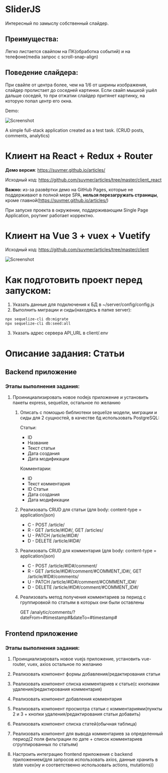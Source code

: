 # SliderJS
Интересный по замыслу собственный слайдер.

## Преимущества:
Легко листается свайпом на ПК(обработка событий) и на телефоне(media запрос с scroll-snap-align)

## Поведение слайдера:
При свайпе от центра более, чем на 1/6 от ширины изображения, слайдер пролистает до соседней картинки.
Если свайп мышкой ушёл дальше соседей, то при отжатии слайдер притянет картинку, на которую попал центр его окна.

Demo: 

![Screenshot](articles_react.png)


A simple full-stack application created as a test task. (CRUD posts, comments, analytics)

# Клиент на React + Redux + Router
**Демо версия**:
https://suvmer.github.io/articles/

Исходный код:
https://github.com/suvmer/articles/tree/master/client_react

**Важно:** из-за развёртки демо на GitHub Pages, которые не поддерживают в полной мере SPA, **нельзя перезагружать страницы**, кроме главной(https://suvmer.github.io/articles/)

При запуске проекта в окружении, поддерживающим Single Page Application, роутинг работает корректно.


# Клиент на Vue 3 + vuex + Vuetify
Исходный код:
https://github.com/suvmer/articles/tree/master/client

![Screenshot](articles.png)

# Как подготовить проект перед запуском:
1. Указать данные для подключения к БД в ~/server/config/config.js
2. Выполнить миграции и сиды(находясь в папке server):
```
npx sequelize-cli db:migrate
npx sequelize-cli db:seed:all
```
3. Указать адрес сервера API_URL в client/.env

# Описание задания: Статьи

## Backend приложение

### Этапы выполнения задания:
1. Проинициализировать новое nodejs приложение и установить пакеты express, sequelize, остальное по желанию

    1. Описать с помощью библиотеки sequelize модели, миграции и сиды для 2 сущностей, в качестве бд использовать PostgreSQL:

       Статьи:
       - ID
       - Название
       - Текст статьи
       - Дата создания
       - Дата модификации

       Комментарии:
       - ID
       - Текст комментария
       - ID Статьи
       - Дата создания
       - Дата модификации

    1. Реализовать CRUD для статьи (для body: content-type = application/json)
        - C - POST /article/
        - R - GET /article/#ID#/, GET /articles/
        - U - PATCH /article/#ID#/
        - D - DELETE /article/#ID#/

    1. Реализовать CRUD для комментария (для body: content-type = application/json)
        - C - POST /article/#ID#/comment/
        - R - GET /article/#ID#/comment/#COMMENT_ID#/, GET /article/#ID#/comments/
        - U - PATCH /article/#ID#/comment/#COMMENT_ID#/
        - D - DELETE /article/#ID#/comment/#COMMENT_ID#/

    1. Реализовать метод получения комментариев за период с группировкой по статьям в которых они были оставлены

       GET /analytic/comments/?dateFrom=#timestamp#&dateTo=#timestamp#

## Frontend приложение

### Этапы выполнения задания:

1. Проинциализировать новое vuejs приложение, установить vue-router, vuex, axios остальное по желанию

1. Реализовать компонент формы добавления/редактирования статьи

1. Реализовать компонент списка комментариев к статье(с кнопками удаления/редактирования комментария)

1. Реализовать компонент добавления комментария

1. Реализовать компонент просмотра статьи с комментариями(пункты 2 и 3 + кнопки удаления/редактирования статьи добавить)

1. Реализовать компонент списка статей(обычная таблица)

1. Реализовать компонент для вывода комментариев за определенный период(2 поля фильтрации по дате + список комментариев сгруппированных по статьям)

1. Настроить интеграцию frontend приложения с backend приложением(для запросов использовать axios, данные хранить в state vuex(ну и соответственно использовать actions, mutations))